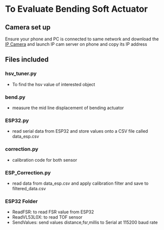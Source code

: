 # To Evaluate Bending Soft Actuator
## Camera set up
Ensure your phone and PC is connected to same network and download the [IP Camera](https://play.google.com/store/apps/details?id=com.pas.webcam&pcampaignid=web_share) and launch IP cam server on phone and copy its IP address
## Files included
### hsv_tuner.py
- To find the hsv value of interested object
### bend.py 
- measure the mid line displacement of bending actuator
### ESP32.py 
- read serial data from ESP32 and store values onto a CSV file called data_esp.csv
### correction.py
- calibration code for both sensor
### ESP_Correction.py
- read data from data_esp.csv and apply calibration filter and save to filtered_data.csv
### ESP32 Folder
- ReadFSR: to read FSR value from ESP32
- ReadVL53L0X: to read TOF sensor
- SendValues: send values distance,fsr,millis to Serial at 115200 baud rate 